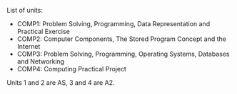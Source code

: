 List of units:

  * COMP1: Problem Solving, Programming, Data Representation and
    Practical Exercise
  * COMP2: Computer Components, The Stored Program Concept and the
    Internet
  * COMP3: Problem Solving, Programming, Operating Systems, Databases
    and Networking
  * COMP4: Computing Practical Project

Units 1 and 2 are AS, 3 and 4 are A2.
